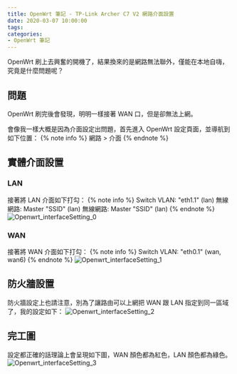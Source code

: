 ```yaml
---
title: OpenWrt 筆記 - TP-Link Archer C7 V2 網路介面設置
date: 2020-03-07 10:00:00
tags:
categories:
- OpenWrt 筆記
---
```

OpenWrt 刷上去興奮的開機了，結果換來的是網路無法聯外，僅能在本地自嗨，究竟是什麼問題呢？
<!-- more -->
## 問題
OpenWrt 刷完後會發現，明明一樣接著 WAN 口，但是卻無法上網。

會像我一樣大概是因為介面設定出問題，首先進入 OpenWrt 設定頁面，並導航到如下位置：
{% note info %} 
網路 > 介面
{% endnote %}

## 實體介面設置
### LAN
接著將 LAN 介面如下打勾：
{% note info %} 
Switch VLAN: "eth1.1" (lan)
無線網路: Master "SSID" (lan)
無線網路: Master "SSID"  (lan)
{% endnote %}
![Openwrt_interfaceSetting_0](https://okhzwa.bn.files.1drv.com/y4mZrbamB76IQh_xpRMoQV7d-963Un7V22QroYhfIxLP_aEEFmFGkjB3Upw6H-zqGEOCZJjNVrqkI2ubVaXBHHCiniaMM9Mrwwn_bApWmiNWogzsR3E0sPcuPyt9v2plE8AWVsq0h0GwSd-2QSlKpaLMeLgrkH-kg7g3xjZH7edxHlqoNzM7HUGuIt-E4FyTRpPhZmkwEsBpW3ugXr6wkTvBQ)

### WAN
接著將 WAN 介面如下打勾：
{% note info %} 
Switch VLAN: "eth0.1" (wan, wan6)
{% endnote %}
![Openwrt_interfaceSetting_1](https://okf0nq.bn.files.1drv.com/y4mVmF4lH79vHg7WmXT1PJ4tuCUTRZxUc_jbzAzdKeWrKkd8fhCngqiMbqBr_eAWbrtkKVM8SUGgE_pomEfMTzBlGA9XMW1Q1lhzQeJFI0oIcS6dKB_ybUQvqUAb0M_ieL1KEktWQo0zXSBwAWuYeUuiszM1uaz9b4CGErkRx6lc8VY2RxDqi-SqenjKLeX2tPW1KF1bxjAhCVw1xWAj2XL1A)

## 防火牆設置
防火牆設定上也請注意，別為了讓路由可以上網把 WAN 跟 LAN 指定到同一區域了，我的設定如下：
![Openwrt_interfaceSetting_2](https://okepta.bn.files.1drv.com/y4mW1YQx15uucGPF5TXSDZrMQiBh8CGieJqiYfUeJDOYllCfiGSITjaG0OxWjOuKae9lhevlcm6TzPD8v3yMoF1mCsgziYweFkB1YkonKGfcN2lJAXKvKUV-IsDDtzuiU8dSBjKy94jDHOzua5987pFcrwct1U7GojetwDI3DzBTL1p2tx6Z7ufBbZVAW8JEMg920jVgU5K-TW3GYH1sgfC4g)

## 完工圖
設定都正確的話理論上會呈現如下圖，WAN 顏色都為紅色，LAN 顏色都為綠色。
![Openwrt_interfaceSetting_3](https://okgj1w.bn.files.1drv.com/y4mABQouAKqyfSabiMbTVKD3aGfn6ekbiOtyt9B8NJSRkEbSwhj_-d0MOK1mvJ8cVk-TjnH_76Dev62wAPlHj209lsKHz90timxPI5Ks6E3LrRrYppdTBvUlNmATe-yDjF2t1P0DmF1Q_GIKYkI23dKhNlLPxG5aNSBLdJ-KcS2Pldp5E0JpgfnpEZMtGl_a2S36-DL6Voz8gRhLD-kphVxTQ)